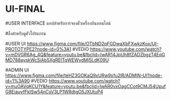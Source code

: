# UI-FINAL

#USER INTERFACE แอปสำหรับการจองตั๋วเครื่องบินออนไลน์



#ลิ้งสำหรับดูตัวโปรแกรม 

#USER UI
https://www.figma.com/file/OTbND2pFGDwaXbFXwkzKox/UI-PROTOTYPE2?node-id=0%3A1
#VEDIO
https://www.youtube.com/watch?v=mDVGR6Ag_4Q&feature=youtu.be&fbclid=IwAR14JpUh8fZADZbgzT4EqGMD788ayskWcSiAb5XgREITqWEWydMi5LdK09U


#ADMIN UI
https://www.figma.com/file/teHZ3GOKaQ9xURw9xfu2lR/ADMIN-UI?node-id=1%3A90
#VEDIO
https://www.youtube.com/watch?v=muOAVqKCU1Y&feature=youtu.be&fbclid=IwAR0vxOagCCot9CMJ54UpufG8EiauyfFkISw54nCsV3LP1WRdtgO5JXUtuP4
